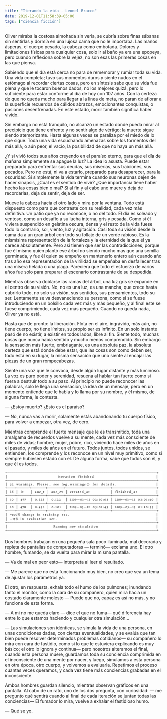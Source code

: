 ```yaml
---
title: "Iterando la vida - Leonel Bracco"
date: 2019-12-01T11:58:39-05:00
tags: ["ciencia ficción"]
---
```


Oliver miraba la costosa almohada sin verla, se cubría sobre finas sábanas sin sentirlas y dormía en una lujosa cama que no le importaba. Las manos ásperas, el cuerpo pesado, la cabeza como embotada. Dolores y limitaciones físicas para cualquier cosa, solo ir al baño ya era una epopeya, pero cuando reflexiona sobre la vejez, no son esas las primeras cosas en las que piensa.

Sabiendo que el día está cerca no para de rememorar y rumiar toda su vida. Una vida completa; tuvo sus momentos duros y siente nudos en el estómago al recordar ciertas cosas, pero en síntesis sabe que su vida fue plena y que le tocaron buenos dados, no los mejores quizá, pero lo suficiente para estar conforme al día de hoy con 107 años. Con la certeza de que no queda mucho para llegar a la linea de meta, no paran de aflorar a la superficie recuerdos de cálidos abrazos, emocionantes conquistas, o pasiones desenfrenadas. En este estado, morir también significa haber vivido.

Sin embargo no está tranquilo, no alcanzó un estado donde pueda mirar al precipicio que tiene enfrente y no sentir algo de vértigo; la muerte sigue siendo atemorizante. Hasta algunas veces se paraliza por el miedo de lo que sigue. Toda una vida escuchando amenazas sobre los tormentos del más allá, o aún peor, el vacío, la posibilidad de que no haya un más allá.

¿Y si vivió todos sus años creyendo en el paraíso eterno, para que el día de mañana simplemente se apague la luz? La idea lo asusta. Puede estar preparado para enfrentar sus deudas, sus miserias, sus traiciones, sus pecados. Pero no está, ni va a estarlo, preparado para desaparecer, para la oscuridad. Si simplemente la vida termina cuando sus neuronas dejen de hacer sinapsis, ¿Cual es el sentido de vivir? ¿Que importancia tiene haber hecho las cosas bien o mal? Si al fin y al cabo uno muere y deja de recordarlas, deja de sentir, deja de ser.

Mueve la cabeza hacia el otro lado y mira por la ventana. Todo está dispuesto como para que contraste con su realidad, cada vez más definitiva. Un patio que ya no reconoce, o no del todo. El día es soleado y ventoso, como un desafío a su lucha interna, gris y pesada. Como si él viviera suspendido en gelatina oscura, densa y el resto de la vida fuese todo lo contrario, sol, viento, luz y agitación. Casi toda su visión desde la cama da a un gran árbol con todo su follaje de un verde rabioso. Es la mismísima representación de la fortaleza y la eternidad de la que él ya carece absolutamente. Pero así tienen que ser las contradicciones, porque fue él mismo quien plantó ese árbol no siendo mucho mas que una semilla germinada, y fue él quien se empeño en mantenerlo entero aún cuando año tras año esa representación de la virilidad se empeñaba en desfallecer tras una mísera helada o una plaga. Pareciera que todo el esfuerzo de varios años fue solo para preparar el escenario contrastante de su despedida.

Mientras observa doblarse las ramas del árbol, una luz gris se expande en el centro de su visión. No, no es una luz, es una mancha, que crece hasta cubrirlo todo, no solo su visión, sus sentidos, sus pensamientos, todo su ser. Lentamente se va desvaneciendo su persona, como si se fuese introduciendo en un bolsillo cada vez más y más pequeño, y al final este se fuese comprimiendo, cada vez más pequeño. Cuando no queda nada, Oliver ya no está.

Hasta que de pronto: la liberación. Flota en el aire, ingrávido, más aún, no tiene cuerpo, no tiene límites, su propio ser es infinito. En un solo instante pasó de no existir, a existir en todos lados, libre al fin. Siente todo, muchas cosas que nunca había sentido y mucho menos comprendido. Sin embargo la sensación más fuerte, embriagante, es una absoluta paz, la absoluta certeza que está donde debe estar, que las cosas son como deben ser, todo está en su lugar, la misma sensación que uno siente al encajar las piezas de un gran rompecabezas.

Siente una voz que le convoca, desde algún lugar distante y más luminoso. La voz es puro poder y serenidad, resuena al hablar tan fuerte como si fuera a destruir todo a su paso. Al principio no puede reconocer las palabras, solo le llega una sensación, la idea de un mensaje, pero en un momento entiende que le habla y lo llama por su nombre, y él mismo, de alguna forma, le contesta.

― ¿Estoy muerto? ¿Esto es el paraíso?

― No, nunca vas a morir, solamente estás abandonando tu cuerpo físico, para volver a empezar, otra vez, de cero.

Mientras comprende el fuerte mensaje que le es transmitido, toda una amalgama de recuerdos vuelve a su mente, cada vez más consciente de miles de vidas; hombre, mujer, pobre, rico, viviendo hace miles de años en el pasado, y miles de años en el futuro. Todos juntos, todos unidos, se entienden, los comprende y los reconoce en un nivel muy primitivo, como si siempre hubiesen estado con el. De alguna forma, sabe que todos son él, y que él es todos.

![](terminal.png)

Dos hombres trabajan en una pequeña sala poco iluminada, mal decorada y repleta de pantallas de computadoras ― terminó― exclama uno. El otro hombre, fumando, se da vuelta para mirar la misma pantalla.

― Va de mal en peor esto― interpreta al leer el resultado.

― Me parece que no está funcionando muy bien, no creo que sea un tema de ajustar los parámetros ya.

El otro, en respuesta, exhala todo el humo de los pulmones; inundando tanto el monitor, como la cara de su compañero, quien mira hacia un costado claramente molesto ― Puede que no, capaz es así no más, y no funciona de esta forma.

― A mi no me queda claro ― dice el que no fuma― qué diferencia hay entre lo que estamos haciendo y cualquier otra simulación...

― Las simulaciones son idénticas, se simula la vida de una persona, en unas condiciones dadas, con ciertas eventualidades, y se evalúa que tan bien puede resolver determinados problemas cotidianos― su compañero lo mira con cara de fastidio, como si lo que le estuviera explicando es muy básico; el otro lo ignora y continua― pero nosotros alteramos el final, cuando esta persona muere, guardamos toda su conciencia comprimida en el inconsciente de una mente por nacer, y luego, simulamos a esta persona en otra época, otro cuerpo, y volvemos a evaluarla. Repetimos el proceso cuantas veces queramos, y cada vez tiene más conciencias grabadas en el inconsciente.

Ambos hombres guardan silencio, mientras observan gráficos en una pantalla. Al cabo de un rato, uno de los dos pregunta, con curiosidad: ― me pregunto qué sentirá cuando al final de cada iteración se juntan todas las conciencias― El fumador lo mira, vuelve a exhalar el fastidioso humo.

― Qué se yo. 
